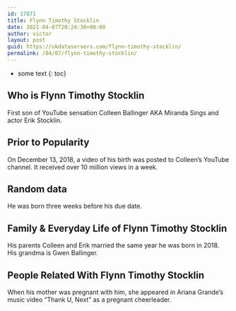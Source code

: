 ```yaml
---
id: 17871
title: Flynn Timothy Stocklin
date: 2021-04-07T20:24:30+00:00
author: victor
layout: post
guid: https://ukdataservers.com/flynn-timothy-stocklin/
permalink: /04/07/flynn-timothy-stocklin/
---
```


* some text
{: toc}


## Who is Flynn Timothy Stocklin



First son of YouTube sensation Colleen Ballinger AKA Miranda Sings and actor Erik Stocklin. 

                
                
                
## Prior to Popularity



On December 13, 2018, a video of his birth was posted to Colleen&#8217;s YouTube channel. It received over 10 million views in a week. 

                
                
                
## Random data



He was born three weeks before his due date. 

                
                
                
## Family & Everyday Life of Flynn Timothy Stocklin



His parents Colleen and Erik married the same year he was born in 2018. His grandma is Gwen Ballinger.

                
                
                
## People Related With Flynn Timothy Stocklin



When his mother was pregnant with him, she appeared in Ariana Grande&#8217;s music video &#8220;Thank U, Next&#8221; as a pregnant cheerleader. 

                
              
            
          
          
          